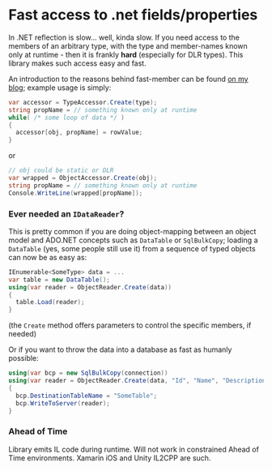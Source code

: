 
Fast access to .net fields/properties
=====================================

In .NET reflection is slow... well, kinda slow. If you need access to the members of an arbitrary type, with the type and member-names known only at runtime - then it is frankly **hard** (especially for DLR types). This library makes such access easy and fast.

An introduction to the reasons behind fast-member can be found <a href="http://marcgravell.blogspot.com/2012/01/playing-with-your-member.html" target="_blank">on my blog</a>; example usage is simply:

```csharp
var accessor = TypeAccessor.Create(type); 
string propName = // something known only at runtime 
while( /* some loop of data */ )
{ 
  accessor[obj, propName] = rowValue; 
}
```
or
```csharp
// obj could be static or DLR 
var wrapped = ObjectAccessor.Create(obj);
string propName = // something known only at runtime 
Console.WriteLine(wrapped[propName]);
```
### Ever needed an `IDataReader`?

This is pretty common if you are doing object-mapping between an object model and ADO.NET concepts such as `DataTable` or `SqlBulkCopy`; loading a `DataTable` (yes, some people still use it) from a sequence of typed objects can now be as easy as:
```csharp
IEnumerable<SomeType> data = ... 
var table = new DataTable(); 
using(var reader = ObjectReader.Create(data)) 
{ 
  table.Load(reader); 
}
```
(the `Create` method offers parameters to control the specific members, if needed)

Or if you want to throw the data into a database as fast as humanly possible:
```csharp
using(var bcp = new SqlBulkCopy(connection)) 
using(var reader = ObjectReader.Create(data, "Id", "Name", "Description")) 
{ 
  bcp.DestinationTableName = "SomeTable"; 
  bcp.WriteToServer(reader); 
}
```

### Ahead of Time
Library emits IL code during runtime. Will not work in constrained Ahead of Time environments. Xamarin iOS and Unity IL2CPP are such.

